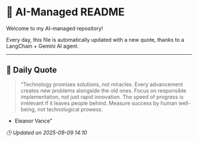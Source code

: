 # 🧠 AI-Managed README

Welcome to my AI-managed repository!

Every day, this file is automatically updated with a new quote, thanks to a LangChain + Gemini AI agent.

---

## 📅 Daily Quote

> "Technology promises solutions, not miracles.
Every advancement creates new problems alongside the old ones.
Focus on responsible implementation, not just rapid innovation.
The speed of progress is irrelevant if it leaves people behind.
Measure success by human well-being, not technological prowess.
- Eleanor Vance"

*🕒 Updated on 2025-09-09 14:10*